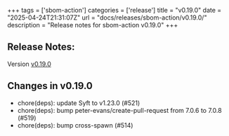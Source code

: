 +++
tags = ['sbom-action']
categories = ['release']
title = "v0.19.0"
date = "2025-04-24T21:31:07Z"
url = "docs/releases/sbom-action/v0.19.0/"
description = "Release notes for sbom-action v0.19.0"
+++

## Release Notes:
Version [v0.19.0](https://github.com/anchore/sbom-action/releases/tag/v0.19.0)

## Changes in v0.19.0

- chore(deps): update Syft to v1.23.0 (#521)
- chore(deps): bump peter-evans/create-pull-request from 7.0.6 to 7.0.8 (#519) 
- chore(deps): bump cross-spawn (#514)
